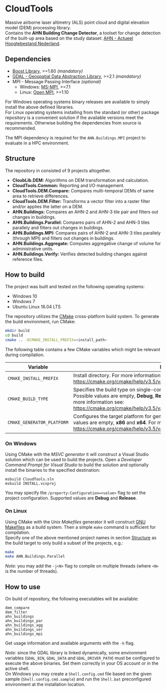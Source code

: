 CloudTools
============

Massive airborne laser altimetry (ALS) point cloud and digital elevation model (DEM) processing library.  
Contains the **AHN Building Change Detector**, a toolset for change detection of the built-up area based on the study dataset: [AHN - Actueel Hoogtebestand Nederland](http://www.ahn.nl/).


Dependencies
------------
- [Boost Library](https://www.boost.org/), >=1.60 *(mandatory)*
- [GDAL - Geospatial Data Abstraction Library](http://www.gdal.org/), >=2.1 *(mandatory)*
- MPI - Message Passing Interface *(optional)*
  - Windows: [MS-MPI](https://msdn.microsoft.com/en-us/library/bb524831), >=7.1
  - Linux: [Open MPI](https://www.open-mpi.org/), >=1.10

For Windows operating systems binary releases are available to simply install the above defined libraries.  
For Linux operating systems installing from the standard (or other) package repository is a convenient solution if the available versions meet the requirements. Otherwise building the dependencies from source is recommended.

The MPI dependency is required for the `AHN.Buildings.MPI` project to evaluate in a HPC environment.


Structure
------------

The repository in consisted of 9 projects altogether.
- **CloubLib.DEM:** Algorithms on DEM transformation and calculation.
- **CloudTools.Common:** Reporting and I/O management.
- **CloudTools.DEM.Compare:** Compares multi-temporal DEMs of same area to retrieve differences.
- **CloudTools.DEM.Filter:** Transforms a vector filter into a raster filter and/or applies the latter on a DEM.
- **AHN.Buildings:** Compares an AHN-2 and AHN-3 tile pair and filters out changes in buildings.
- **AHN.Buildings.Parallel:** Compares pairs of AHN-2 and AHN-3 tiles parallely and filters out changes in buildings.
- **AHN.Buildings.MPI:** Compares pairs of AHN-2 and AHN-3 tiles parallely (through MPI) and filters out changes in buildings.
- **AHN.Buildings.Aggregate:** Computes aggregative change of volume for administrative units.
- **AHN.Buildings.Verify:** Verifies detected building changes against reference files.


How to build
------------

The project was built and tested on the following operating systems:
- Windows 10
- Windows 7
- Ubuntu Linux 16.04 LTS

The repository utilizes the [CMake](https://cmake.org/) cross-platform build system. To generate the build environment, run CMake:
```bash
mkdir build
cd build
cmake .. -DCMAKE_INSTALL_PREFIX=<install_path>
```

The following table contains a few CMake variables which might be relevant
during compilation.

| Variable | Meaning |
| -------- | ------- |
| `CMAKE_INSTALL_PREFIX` | Install directory. For more information see: https://cmake.org/cmake/help/v3.5/variable/CMAKE_INSTALL_PREFIX.html |
| `CMAKE_BUILD_TYPE` | Specifies the build type on single-configuration generators (e.g. *Unix Makefiles*). Possible values are empty, **Debug**, **Release**, **RelWithDebInfo** and **MinSizeRel**. For more information see: https://cmake.org/cmake/help/v3.5/variable/CMAKE_BUILD_TYPE.html |
| `CMAKE_GENERATOR_PLATFORM` | Configures the target platform for generators supporting it (e.g. *MSVC*). Possible values are empty, **x86** and **x64**. For more information see: https://cmake.org/cmake/help/v3.5/variable/CMAKE_GENERATOR_PLATFORM.html |

### On Windows

Using CMake with the *MSVC generator* it will construct a Visual Studio solution which can be used to build the projects. Open a *Developer Command Prompt for Visual Studio* to build the solution and optionally install the binaries to the specified destination:
```batch
msbuild CloudTools.sln
msbuild INSTALL.vcxproj
```

You may specify the `/property:Configuration=<value>` flag to set the project configuration. Supported values are **Debug** and **Release**.

### On Linux

Using CMake with the *Unix Makefiles* generator it will construct [GNU Makefiles](https://www.gnu.org/software/make/) as a build system. Then a simple `make` command is sufficient for compilation.  
Specify one of the above mentioned project names in section [Structure](#structure) as the build target to only build a subset of the projects, e.g.:
~~~bash
make
make AHN.Buildings.Parallel
~~~
*Note:* you may add the `-j<N>` flag to compile on multiple threads (where `<N>` is the number of threads).  

How to use
------------

On build of repository, the following executables will be available:
```
dem_compare
dem_filter
ahn_buildings
ahn_buildings_par
ahn_buildings_agg
ahn_buildings_ver
ahn_buildings_mpi
```
Get usage information and available arguments with the `-h` flag.

*Note:* since the GDAL library is linked dynamically, some environment variables (`GDAL_BIN`, `GDAL_DATA` and `GDAL_DRIVER_PATH`) must be configured to execute the above binaries. Set them correctly in your OS account or in the active shell.  
On Windows you may create a `Shell.config.cmd` file based on the given sample (`Shell.config.cmd.sample`) and run the `Shell.bat` preconfigured environment at the installation location.
